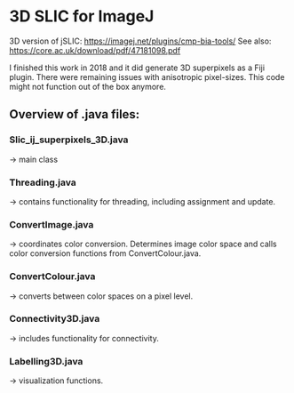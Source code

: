 # 3D SLIC for ImageJ
3D version of jSLIC: 
https://imagej.net/plugins/cmp-bia-tools/ 
See also: 
https://core.ac.uk/download/pdf/47181098.pdf

I finished this work in 2018 and it did generate 3D superpixels as a Fiji plugin. 
There were remaining issues with anisotropic pixel-sizes. 
This code might not function out of the box anymore. 

## Overview of .java files: 

### Slic_ij_superpixels_3D.java 
&rarr; main class

### Threading.java
&rarr; contains functionality for threading, including assignment and update.

### ConvertImage.java
&rarr; coordinates color conversion. Determines image color space and calls color conversion functions from ConvertColour.java.

### ConvertColour.java
&rarr; converts between color spaces on a pixel level. 

### Connectivity3D.java
&rarr; includes functionality for connectivity.

### Labelling3D.java
&rarr; visualization functions.

